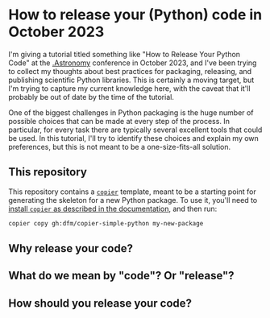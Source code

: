 # How to release your (Python) code in October 2023

I'm giving a tutorial titled something like "How to Release Your Python Code" at
the [.Astronomy](https://www.dotastronomy.com/twelve) conference in October
2023, and I've been trying to collect my thoughts about best practices for
packaging, releasing, and publishing scientific Python libraries. This is
certainly a moving target, but I'm trying to capture my current knowledge here,
with the caveat that it'll probably be out of date by the time of the tutorial.

One of the biggest challenges in Python packaging is the huge number of possible
choices that can be made at every step of the process. In particular, for every
task there are typically several excellent tools that could be used. In this
tutorial, I'll try to identify these choices and explain my own preferences, but
this is not meant to be a one-size-fits-all solution.

## This repository

This repository contains a [`copier`](https://copier.readthedocs.io) template,
meant to be a starting point for generating the skeleton for a new Python
package. To use it, you'll need to [install `copier` as described in the
documentation](https://copier.readthedocs.io), and then run:

```bash
copier copy gh:dfm/copier-simple-python my-new-package
```

## Why release your code?

## What do we mean by "code"? Or "release"?

## How should you release your code?
